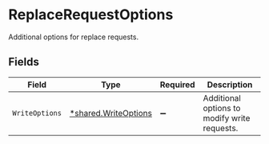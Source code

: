 # ReplaceRequestOptions

Additional options for replace requests.


## Fields

| Field                                                              | Type                                                               | Required                                                           | Description                                                        |
| ------------------------------------------------------------------ | ------------------------------------------------------------------ | ------------------------------------------------------------------ | ------------------------------------------------------------------ |
| `WriteOptions`                                                     | [*shared.WriteOptions](../../../pkg/models/shared/writeoptions.md) | :heavy_minus_sign:                                                 | Additional options to modify write requests.                       |